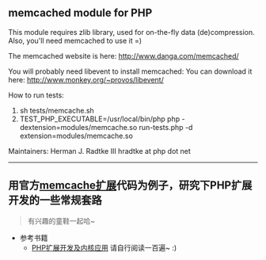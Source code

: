 memcached module for PHP
------------------------
This module requires zlib library, used for on-the-fly data (de)compression.
Also, you'll need memcached to use it =)

The memcached website is here:
    http://www.danga.com/memcached/

You will probably need libevent to install memcached:
You can download it here: http://www.monkey.org/~provos/libevent/

How to run tests:
1. sh tests/memcache.sh
2. TEST_PHP_EXECUTABLE=/usr/local/bin/php php -dextension=modules/memcache.so run-tests.php -d extension=modules/memcache.so

Maintainers:
Herman J. Radtke III	hradtke at php dot net


--------
## 用官方[memcache扩展](https://git.php.net/repository/pecl/caching/memcache.git)代码为例子，研究下PHP扩展开发的一些常规套路

> 有兴趣的童鞋一起哈~

* 参考书籍
    * [PHP扩展开发及内核应用](http://www.cunmou.com/phpbook/index.md)
    请自行阅读一百遍~ :)